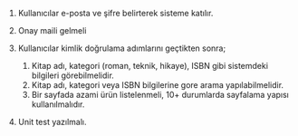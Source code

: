 
1. Kullanıcılar e-posta ve şifre belirterek sisteme katılır. 
2. Onay maili gelmeli 
3. Kullanıcılar kimlik doğrulama adımlarını geçtikten sonra;
   1. Kitap adı, kategori (roman, teknik, hikaye), ISBN gibi sistemdeki bilgileri görebilmelidir.
   2. Kitap adı, kategori veya ISBN bilgilerine gore arama yapılabilmelidir.
   3. Bir sayfada azami ürün listelenmeli, 10+ durumlarda sayfalama yapısı kullanılmalıdır.
 
4. Unit test yazılmalı.
